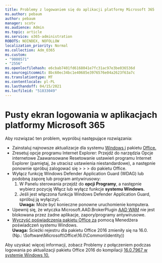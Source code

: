 ```yaml
---
title: Problemy z logowaniem się do aplikacji platformy Microsoft 365
ms.author: pebaum
author: pebaum
manager: scotv
ms.audience: Admin
ms.topic: article
ms.service: o365-administration
ROBOTS: NOINDEX, NOFOLLOW
localization_priority: Normal
ms.collection: Adm_O365
ms.custom:
- "9000571"
- "2556"
ms.openlocfilehash: e6cbab7401fd6168041e7fc31ac97e3be036536d
ms.sourcegitcommit: 8bc60ec34bc1e40685e3976576e04a2623f63a7c
ms.translationtype: MT
ms.contentlocale: pl-PL
ms.lasthandoff: 04/15/2021
ms.locfileid: "51833049"
---
```

# <a name="blank-sign-in-screen-in-microsoft-365-apps"></a>Pusty ekran logowania w aplikacjach platformy Microsoft 365

Aby rozwiązać ten problem, wypróbuj następujące rozwiązania:
- Zainstaluj najnowsze aktualizacje dla systemu [Windows i](https://support.microsoft.com/help/4027667/windows-10-update) pakietu [Office.](https://support.office.com/article/update-office-and-your-computer-with-microsoft-update-2ab296f3-7f03-43a2-8e50-46de917611c5)
- Zresetuj opcje programu Internet Explorer: Przejdź do narzędzia Opcje internetowe Zaawansowane Resetowanie ustawień programu Internet Explorer (pamiętaj, że utracisz ustawienia niestandardowe), a następnie ponownie spróbuj zalogować się  >    >    >   do pakietu Office.
- Wyłącz funkcję Windows Defender Application Guard (WDAG) lub podobną zaporę lub program antywirusowy:
    1. W Panelu sterowania przejdź do **opcji Programy**, a następnie wybierz pozycję Włącz lub wyłącz funkcje **systemu Windows.**
    2. Jeśli jest włączona funkcja Windows Defender Application Guard, spróbuj ją wyłączyć.<br/>
    **Uwaga:** Może być konieczne ponowne uruchomienie komputera.
- Upewnij się, że wtyczka Microsoft.AAD.BrokerPlugin [AAD WAM](https://docs.microsoft.com/office365/troubleshoot/administration/connection-issue-when-sign-in-office-2016#symptom-1) nie jest blokowana przez żadne aplikacje, zapory/programy antywirusowe.
- [Wyczyść poświadczenia pakietu Office za](https://docs.microsoft.com/office/troubleshoot/error-messages/another-account-already-signed-in#step-3-clear-cached-credentials-on-the-computer) pomocą Menedżera poświadczeń systemu Windows.<br/>
    **Uwaga:** Ścieżki rejestru dla pakietu Office 2016 zmieniły się na 16.0. (Np.: \Software\Microsoft\Office\16.0\Common\Identity)\)

Aby uzyskać więcej informacji, zobacz Problemy z połączeniem podczas logowania po aktualizacji pakietu Office 2016 do kompilacji [16.0.7967 w systemie Windows 10.](https://docs.microsoft.com/office365/troubleshoot/administration/connection-issue-when-sign-in-office-2016)